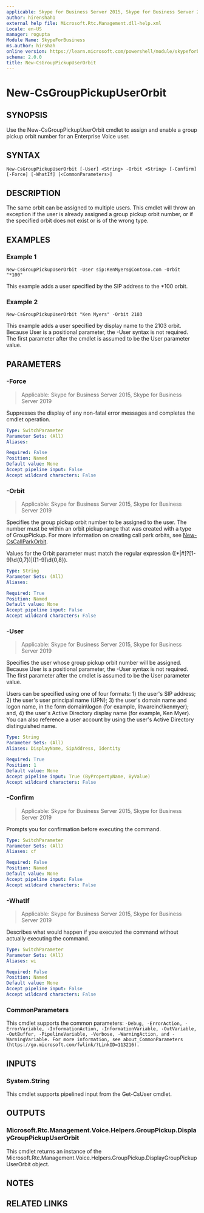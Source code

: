```yaml
---
applicable: Skype for Business Server 2015, Skype for Business Server 2019
author: hirenshah1
external help file: Microsoft.Rtc.Management.dll-help.xml
Locale: en-US
manager: rogupta
Module Name: SkypeForBusiness
ms.author: hirshah
online version: https://learn.microsoft.com/powershell/module/skypeforbusiness/new-csgrouppickupuserorbit
schema: 2.0.0
title: New-CsGroupPickupUserOrbit
---
```


# New-CsGroupPickupUserOrbit

## SYNOPSIS
Use the New-CsGroupPickupUserOrbit cmdlet to assign and enable a group pickup orbit number for an Enterprise Voice user.

## SYNTAX

```
New-CsGroupPickupUserOrbit [-User] <String> -Orbit <String> [-Confirm] [-Force] [-WhatIf] [<CommonParameters>]
```

## DESCRIPTION
The same orbit can be assigned to multiple users.
This cmdlet will throw an exception if the user is already assigned a group pickup orbit number, or if the specified orbit does not exist or is of the wrong type.

## EXAMPLES

### Example 1
```
New-CsGroupPickupUserOrbit -User sip:KenMyers@Contoso.com -Orbit "*100"
```

This example adds a user specified by the SIP address to the *100 orbit.



### Example 2
```
New-CsGroupPickupUserOrbit "Ken Myers" -Orbit 2103
```

This example adds a user specified by display name to the 2103 orbit.
Because User is a positional parameter, the -User syntax is not required.
The first parameter after the cmdlet is assumed to be the User parameter value.



## PARAMETERS

### -Force

> Applicable: Skype for Business Server 2015, Skype for Business Server 2019

Suppresses the display of any non-fatal error messages and completes the cmdlet operation.

```yaml
Type: SwitchParameter
Parameter Sets: (All)
Aliases:

Required: False
Position: Named
Default value: None
Accept pipeline input: False
Accept wildcard characters: False
```

### -Orbit

> Applicable: Skype for Business Server 2015, Skype for Business Server 2019

Specifies the group pickup orbit number to be assigned to the user.
The number must be within an orbit pickup range that was created with a type of GroupPickup.
For more information on creating call park orbits, see [New-CsCallParkOrbit](https://learn.microsoft.com/powershell/module/skypeforbusiness/New-CsCallParkOrbit).

Values for the Orbit parameter must match the regular expression (\[\*|#\]?\[1-9\]\d{0,7})|(\[1-9\]\d{0,8}).

```yaml
Type: String
Parameter Sets: (All)
Aliases:

Required: True
Position: Named
Default value: None
Accept pipeline input: False
Accept wildcard characters: False
```

### -User

> Applicable: Skype for Business Server 2015, Skype for Business Server 2019

Specifies the user whose group pickup orbit number will be assigned.
Because User is a positional parameter, the -User syntax is not required.
The first parameter after the cmdlet is assumed to be the User parameter value.

Users can be specified using one of four formats: 1) the user's SIP address; 2) the user's user principal name (UPN); 3) the user's domain name and logon name, in the form domain\logon (for example, litwareinc\kenmyer); and, 4) the user's Active Directory display name (for example, Ken Myer).
You can also reference a user account by using the user's Active Directory distinguished name.

```yaml
Type: String
Parameter Sets: (All)
Aliases: DisplayName, SipAddress, Identity

Required: True
Position: 1
Default value: None
Accept pipeline input: True (ByPropertyName, ByValue)
Accept wildcard characters: False
```

### -Confirm

> Applicable: Skype for Business Server 2015, Skype for Business Server 2019

Prompts you for confirmation before executing the command.

```yaml
Type: SwitchParameter
Parameter Sets: (All)
Aliases: cf

Required: False
Position: Named
Default value: None
Accept pipeline input: False
Accept wildcard characters: False
```

### -WhatIf

> Applicable: Skype for Business Server 2015, Skype for Business Server 2019

Describes what would happen if you executed the command without actually executing the command.

```yaml
Type: SwitchParameter
Parameter Sets: (All)
Aliases: wi

Required: False
Position: Named
Default value: None
Accept pipeline input: False
Accept wildcard characters: False
```

### CommonParameters
This cmdlet supports the common parameters: `-Debug, -ErrorAction, -ErrorVariable, -InformationAction, -InformationVariable, -OutVariable, -OutBuffer, -PipelineVariable, -Verbose, -WarningAction, and -WarningVariable. For more information, see about_CommonParameters (https://go.microsoft.com/fwlink/?LinkID=113216).`

## INPUTS

### System.String
This cmdlet supports pipelined input from the Get-CsUser cmdlet.

## OUTPUTS

### Microsoft.Rtc.Management.Voice.Helpers.GroupPickup.DisplayGroupPickupUserOrbit
This cmdlet returns an instance of the Microsoft.Rtc.Management.Voice.Helpers.GroupPickup.DisplayGroupPickupUserOrbit object.

## NOTES

## RELATED LINKS
